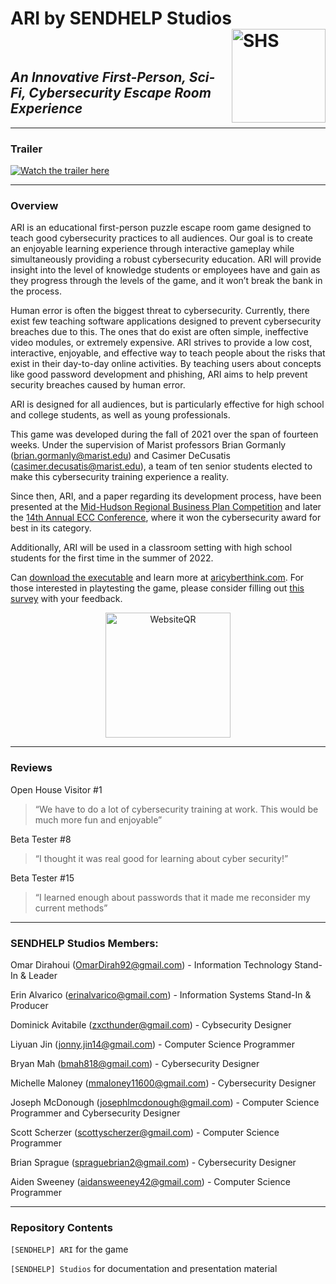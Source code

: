 # ARI by SENDHELP Studios <img src="./[SENDHELP] Studios/[SENDHELP] Logos/shs_transparent.png" alt="SHS" align="right" width="150"/>

<br>

## _An Innovative First-Person, Sci-Fi, Cybersecurity Escape Room Experience_

---
### Trailer
[![Watch the trailer here](https://i.imgur.com/aIieKXf.png)](https://youtu.be/d_8eWLMA32Y)

---
### Overview
ARI is an educational first-person puzzle escape room game designed to teach good cybersecurity practices to all audiences. Our goal is to create an enjoyable learning experience through interactive gameplay while simultaneously providing a robust cybersecurity education. ARI will provide insight into the level of knowledge students or employees have and gain as they progress through the levels of the game, and it won’t break the bank in the process. 

Human error is often the biggest threat to cybersecurity. Currently, there exist few teaching software applications designed to prevent cybersecurity breaches due to this. The ones that do exist are often simple, ineffective video modules, or extremely expensive. ARI strives to provide a low cost, interactive, enjoyable, and effective way to teach people about the risks that exist in their day-to-day online activities. By teaching users about concepts like good password development and phishing, ARI aims to help prevent security breaches caused by human error. 

ARI is designed for all audiences, but is particularly effective for high school and college students, as well as young professionals. 

This game was developed during the fall of 2021 over the span of fourteen weeks. Under the supervision of Marist professors Brian Gormanly (brian.gormanly@marist.edu) and Casimer DeCusatis (casimer.decusatis@marist.edu), a team of ten senior students elected to make this cybersecurity training experience a reality.  

Since then, ARI, and a paper regarding its development process, have been presented at the [Mid-Hudson Regional Business Plan Competition](https://www.marist.edu/computer-science-math/mid-hudson-regional-business-plan-competition) and later the [14th Annual ECC Conference](https://ecc.marist.edu/web/conference2022), where it won the cybersecurity award for best in its category. 

Additionally, ARI will be used in a classroom setting with high school students for the first time in the summer of 2022. 

Can [download the executable](https://sendhelp-studios.itch.io/ari) and learn more at [aricyberthink.com](http://aricyberthink.com/). For those interested in playtesting the game, please consider filling out [this survey](https://forms.gle/uFqK139JihfDxVa16) with your feedback.

<p align="center">
    <img src="./[SENDHELP] Studios/aricyberthink.png" alt="WebsiteQR" width="200"/>
</p>

---
### Reviews

Open House Visitor #1 
>“We have to do a lot of cybersecurity training at work. This would be much more fun and enjoyable”

Beta Tester #8
>“I thought it was real good for learning about cyber security!”

Beta Tester #15
>“I learned enough about passwords that it made me reconsider my current methods”    

---
### SENDHELP Studios Members:
Omar Dirahoui (OmarDirah92@gmail.com) - Information Technology Stand-In & Leader 

Erin Alvarico (erinalvarico@gmail.com) - Information Systems Stand-In & Producer

Dominick Avitabile (zxcthunder@gmail.com) - Cybsecurity Designer

Liyuan Jin (jonny.jin14@gmail.com) - Computer Science Programmer

Bryan Mah (bmah818@gmail.com) - Cybersecurity Designer

Michelle Maloney (mmaloney11600@gmail.com) - Cybersecurity Designer

Joseph McDonough (josephlmcdonough@gmail.com) - Computer Science Programmer and Cybersecurity Designer

Scott Scherzer (scottyscherzer@gmail.com) - Computer Science Programmer

Brian Sprague (spraguebrian2@gmail.com) - Cybersecurity Designer

Aiden Sweeney (aidansweeney42@gmail.com) - Computer Science Programmer

--- 
### Repository Contents

`[SENDHELP] ARI` for the game

`[SENDHELP] Studios` for documentation and presentation material 
